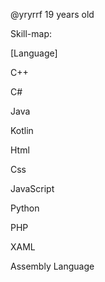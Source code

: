@yryrrf
19 years old

Skill-map:

[Language]

C++

C#

Java

Kotlin

Html

Css

JavaScript

Python

PHP

XAML

Assembly Language
